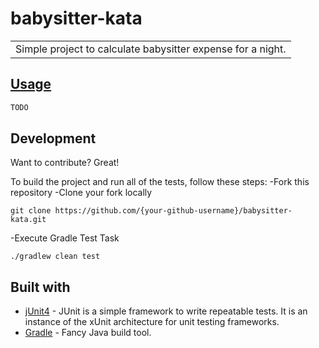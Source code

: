 # babysitter-kata
<table>
<tr>
<td>
  Simple project to calculate babysitter expense for a night.
</td>
</tr>
</table>

## [Usage](https://iharsh234.github.io/WebApp/) 

```java
TODO
```

## Development
Want to contribute? Great!

To build the project and run all of the tests, follow these steps:
-Fork this repository
-Clone your fork locally
```
git clone https://github.com/{your-github-username}/babysitter-kata.git
```
-Execute Gradle Test Task
```
./gradlew clean test
```

## Built with 

- [jUnit4](http://junit.org/junit4/) - JUnit is a simple framework to write repeatable tests. It is an instance of the xUnit architecture for unit testing frameworks.
- [Gradle](https://gradle.org/) - Fancy Java build tool.
